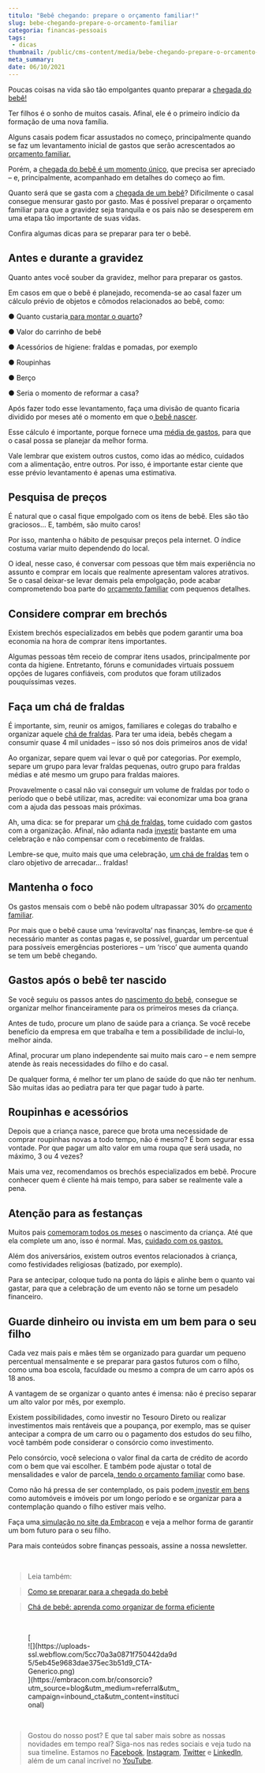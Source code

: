 ```yaml
---
titulo: "Bebê chegando: prepare o orçamento familiar!"
slug: bebe-chegando-prepare-o-orcamento-familiar
categoria: financas-pessoais
tags:
 - dicas
thumbnail: /public/cms-content/media/bebe-chegando-prepare-o-orcamento-familiar.png
meta_summary: 
date: 06/10/2021
---
```

Poucas coisas na vida são tão empolgantes quanto preparar a [chegada do bebê!](https://www.embracon.com.br/blog/como-se-preparar-para-a-chegada-do-bebe)

Ter filhos é o sonho de muitos casais. Afinal, ele é o primeiro indício da formação de uma nova família.

Alguns casais podem ficar assustados no começo, principalmente quando se faz um levantamento inicial de gastos que serão acrescentados ao [orçamento familiar.](https://www.embracon.com.br/blog/aprenda-como-montar-um-orcamento-familiar-em-5-passos)

Porém, a [chegada do bebê é um momento único](https://www.embracon.com.br/blog/como-se-preparar-para-a-chegada-do-bebe), que precisa ser apreciado – e, principalmente, acompanhado em detalhes do começo ao fim.

Quanto será que se gasta com a [chegada de um bebê](https://www.embracon.com.br/blog/como-se-preparar-para-a-chegada-do-bebe)? Dificilmente o casal consegue mensurar gasto por gasto. Mas é possível preparar o orçamento familiar para que a gravidez seja tranquila e os pais não se desesperem em uma etapa tão importante de suas vidas.

Confira algumas dicas para se preparar para ter o bebê.

Antes e durante a gravidez
--------------------------

Quanto antes você souber da gravidez, melhor para preparar os gastos.

Em casos em que o bebê é planejado, recomenda-se ao casal fazer um cálculo prévio de objetos e cômodos relacionados ao bebê, como:

● Quanto custaria[ para montar o quarto](https://www.embracon.com.br/blog/saiba-o-que-e-tendencia-em-decoracao-de-quarto-de-crianca)?

● Valor do carrinho de bebê

● Acessórios de higiene: fraldas e pomadas, por exemplo

● Roupinhas

● Berço

● Seria o momento de reformar a casa?

Após fazer todo esse levantamento, faça uma divisão de quanto ficaria dividido por meses até o momento em que o<a href=""> bebê nascer</a>.

Esse cálculo é importante, porque fornece uma [média de gastos](https://www.embracon.com.br/blog/como-sair-do-vermelho-em-2019), para que o casal possa se planejar da melhor forma.

Vale lembrar que existem outros custos, como idas ao médico, cuidados com a alimentação, entre outros. Por isso, é importante estar ciente que esse prévio levantamento é apenas uma estimativa.

Pesquisa de preços
------------------

É natural que o casal fique empolgado com os itens de bebê. Eles são tão graciosos… E, também, são muito caros!

Por isso, mantenha o hábito de pesquisar preços pela internet. O índice costuma variar muito dependendo do local.

O ideal, nesse caso, é conversar com pessoas que têm mais experiência no assunto e comprar em locais que realmente apresentam valores atrativos. Se o casal deixar-se levar demais pela empolgação, pode acabar comprometendo boa parte do [orçamento familiar](https://www.embracon.com.br/blog/planeje-sua-vida-financeira-e-fique-sempre-no-azul) com pequenos detalhes.

Considere comprar em brechós
----------------------------

Existem brechós especializados em bebês que podem garantir uma boa economia na hora de comprar itens importantes.

Algumas pessoas têm receio de comprar itens usados, principalmente por conta da higiene. Entretanto, fóruns e comunidades virtuais possuem opções de lugares confiáveis, com produtos que foram utilizados pouquíssimas vezes.

Faça um chá de fraldas
----------------------

É importante, sim, reunir os amigos, familiares e colegas do trabalho e organizar aquele [chá de fraldas](https://www.embracon.com.br/blog/cha-de-bebe-aprenda-como-organizar-de-forma-eficiente). Para ter uma ideia, bebês chegam a consumir quase 4 mil unidades – isso só nos dois primeiros anos de vida!

Ao organizar, separe quem vai levar o quê por categorias. Por exemplo, separe um grupo para levar fraldas pequenas, outro grupo para fraldas médias e até mesmo um grupo para fraldas maiores.

Provavelmente o casal não vai conseguir um volume de fraldas por todo o período que o bebê utilizar, mas, acredite: vai economizar uma boa grana com a ajuda das pessoas mais próximas.

Ah, uma dica: se for preparar um [chá de fraldas](https://www.embracon.com.br/blog/cha-de-bebe-aprenda-como-organizar-de-forma-eficiente), tome cuidado com gastos com a organização. Afinal, não adianta nada [investir](https://www.embracon.com.br/blog/qual-o-melhor-investimento-para-r-50-r-500-ou-r-5000) bastante em uma celebração e não compensar com o recebimento de fraldas.

Lembre-se que, muito mais que uma celebração, [um chá de fraldas](https://www.embracon.com.br/blog/confira-as-tendencias-em-decoracao-de-festa-infantil) tem o claro objetivo de arrecadar… fraldas!

Mantenha o foco
---------------

Os gastos mensais com o bebê não podem ultrapassar 30% do [orçamento familiar](https://www.embracon.com.br/blog/aprenda-como-montar-um-orcamento-familiar-em-5-passos).

Por mais que o bebê cause uma ‘reviravolta’ nas finanças, lembre-se que é necessário manter as contas pagas e, se possível, guardar um percentual para possíveis emergências posteriores – um ‘risco’ que aumenta quando se tem um bebê chegando.

Gastos após o bebê ter nascido
------------------------------

Se você seguiu os passos antes do [nascimento do bebê](https://www.embracon.com.br/blog/como-se-preparar-para-a-chegada-do-bebe), consegue se organizar melhor financeiramente para os primeiros meses da criança.

Antes de tudo, procure um plano de saúde para a criança. Se você recebe benefício da empresa em que trabalha e tem a possibilidade de inclui-lo, melhor ainda.

Afinal, procurar um plano independente sai muito mais caro – e nem sempre atende às reais necessidades do filho e do casal.

De qualquer forma, é melhor ter um plano de saúde do que não ter nenhum. São muitas idas ao pediatra para ter que pagar tudo à parte.

Roupinhas e acessórios
----------------------

Depois que a criança nasce, parece que brota uma necessidade de comprar roupinhas novas a todo tempo, não é mesmo? É bom segurar essa vontade. Por que pagar um alto valor em uma roupa que será usada, no máximo, 3 ou 4 vezes?

Mais uma vez, recomendamos os brechós especializados em bebê. Procure conhecer quem é cliente há mais tempo, para saber se realmente vale a pena.

Atenção para as festanças
-------------------------

Muitos pais [comemoram todos os meses](https://www.embracon.com.br/blog/como-organizar-uma-festa-infantil) o nascimento da criança. Até que ela complete um ano, isso é normal. Mas, [cuidado com os gastos.](https://www.embracon.com.br/blog/festa-de-aniversario-para-crianca-fazer-ou-nao)

Além dos aniversários, existem outros eventos relacionados à criança, como festividades religiosas (batizado, por exemplo).

Para se antecipar, coloque tudo na ponta do lápis e alinhe bem o quanto vai gastar, para que a celebração de um evento não se torne um pesadelo financeiro.

Guarde dinheiro ou invista em um bem para o seu filho
-----------------------------------------------------

Cada vez mais pais e mães têm se organizado para guardar um pequeno percentual mensalmente e se preparar para gastos futuros com o filho, como uma boa escola, faculdade ou mesmo a compra de um carro após os 18 anos.

A vantagem de se organizar o quanto antes é imensa: não é preciso separar um alto valor por mês, por exemplo.

Existem possibilidades, como investir no Tesouro Direto ou realizar investimentos mais rentáveis que a poupança, por exemplo, mas se quiser antecipar a compra de um carro ou o pagamento dos estudos do seu filho, você também pode considerar o consórcio como investimento.

Pelo consórcio, você seleciona o valor final da carta de crédito de acordo com o bem que vai escolher. E também pode ajustar o total de mensalidades e valor de parcela,[ tendo o orçamento familiar](https://www.embracon.com.br/blog/aprenda-como-montar-um-orcamento-familiar-em-5-passos) como base.

Como não há pressa de ser contemplado, os pais podem[ investir em bens](https://www.embracon.com.br/blog/confira-5-melhores-praticas-para-pagar-um-consorcio) como automóveis e imóveis por um longo período e se organizar para a contemplação quando o filho estiver mais velho.

Faça uma[ simulação no site da Embracon](http://www.embracon.com.br/consorcio) e veja a melhor forma de garantir um bom futuro para o seu filho.

Para mais conteúdos sobre finanças pessoais, assine a nossa newsletter.

‍

> Leia também:

> [Como se preparar para a chegada do bebê](https://www.embracon.com.br/blog/como-se-preparar-para-a-chegada-do-bebe)

> [Chá de bebê: aprenda como organizar de forma eficiente](https://www.embracon.com.br/blog/cha-de-bebe-aprenda-como-organizar-de-forma-eficiente)

‍

<figure class="w-richtext-figure-type-image w-richtext-align-center" style="max-width:310px">[<div>![](https://uploads-ssl.webflow.com/5cc70a3a0871f750442da9d5/5eb45e9683dae375ec3b51d9_CTA-Generico.png)</div>](https://embracon.com.br/consorcio?utm_source=blog&utm_medium=referral&utm_campaign=inbound_cta&utm_content=institucional)</figure>‍

> Gostou do nosso post? E que tal saber mais sobre as nossas novidades em tempo real? Siga-nos nas redes sociais e veja tudo na sua timeline. Estamos no [Facebook](https://www.facebook.com/embracon/), [Instagram](https://www.instagram.com/embraconoficial/), [Twitter](https://twitter.com/embracon) e [LinkedIn](https://www.linkedin.com/company/1018875/), além de um canal incrível no [YouTube](https://www.youtube.com/channel/UCL-Y0mv9zc73Iek48NLUBzQ).

‍
